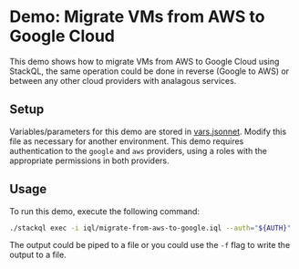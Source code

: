 # Demo: Migrate VMs from AWS to Google Cloud

This demo shows how to migrate VMs from AWS to Google Cloud using StackQL, the same operation could be done in reverse (Google to AWS) or between any other cloud providers with analagous services.  

## Setup

Variables/parameters for this demo are stored in [vars.jsonnet](data/vars.jsonnet).  Modify this file as necessary for another environment.  This demo requires authentication to the `google` and `aws` providers, using a roles with the appropriate permissions in both providers.  

## Usage

To run this demo, execute the following command:

```bash
./stackql exec -i iql/migrate-from-aws-to-google.iql --auth="${AUTH}"
```

The output could be piped to a file or you could use the `-f` flag to write the output to a file.